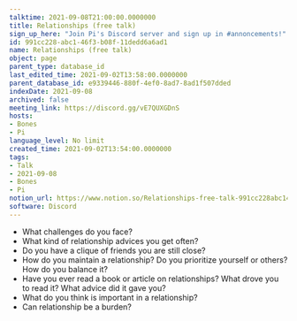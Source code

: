 ```yaml
---
talktime: 2021-09-08T21:00:00.0000000
title: Relationships (free talk)
sign_up_here: "Join Pi's Discord server and sign up in #annoncements!"
id: 991cc228-abc1-46f3-b08f-11dedd6a6ad1
name: Relationships (free talk)
object: page
parent_type: database_id
last_edited_time: 2021-09-02T13:58:00.0000000
parent_database_id: e9339446-880f-4ef0-8ad7-8ad1f507dded
indexDate: 2021-09-08
archived: false
meeting_link: https://discord.gg/vE7QUXGDnS
hosts:
- Bones
- Pi
language_level: No limit
created_time: 2021-09-02T13:54:00.0000000
tags:
- Talk
- 2021-09-08
- Bones
- Pi
notion_url: https://www.notion.so/Relationships-free-talk-991cc228abc146f3b08f11dedd6a6ad1
software: Discord
---
```



   - What challenges do you face?
   - What kind of relationship advices you get often?
   - Do you have a clique of friends you are still close?
   - How do you maintain a relationship? Do you prioritize yourself or others? How do you balance it?
   - Have you ever read a book or article on relationships? What drove you to read it? What advice did it gave you?
   - What do you think is important in a relationship?
   - Can relationship be a burden?










